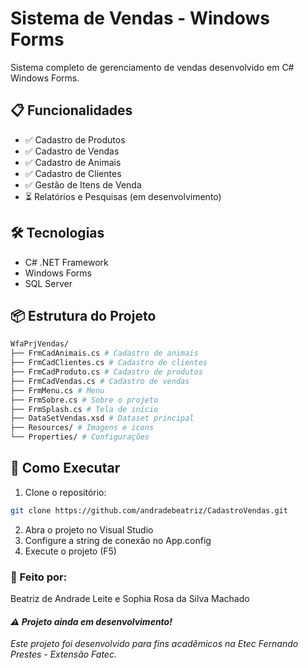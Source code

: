 # Sistema de Vendas - Windows Forms

Sistema completo de gerenciamento de vendas desenvolvido em C# Windows Forms.

## 📋 Funcionalidades

- ✅ Cadastro de Produtos
- ✅ Cadastro de Vendas
- ✅ Cadastro de Animais
- ✅ Cadastro de Clientes
- ✅ Gestão de Itens de Venda
- ⏳ Relatórios e Pesquisas (em desenvolvimento)

## 🛠️ Tecnologias

- C# .NET Framework
- Windows Forms
- SQL Server

## 📦 Estrutura do Projeto
```bash
WfaPrjVendas/
├── FrmCadAnimais.cs # Cadastro de animais
├── FrmCadClientes.cs # Cadastro de clientes
├── FrmCadProduto.cs # Cadastro de produtos
├── FrmCadVendas.cs # Cadastro de vendas
├── FrmMenu.cs # Menu
├── FrmSobre.cs # Sobre o projeto
├── FrmSplash.cs # Tela de início
├── DataSetVendas.xsd # Dataset principal
├── Resources/ # Imagens e icons
└── Properties/ # Configurações
```
## 🚀 Como Executar

1. Clone o repositório:
```bash
git clone https://github.com/andradebeatriz/CadastroVendas.git
```
2. Abra o projeto no Visual Studio
3. Configure a string de conexão no App.config
4. Execute o projeto (F5)

### 👥 Feito por:
Beatriz de Andrade Leite e Sophia Rosa da Silva Machado

#### *⚠️ Projeto ainda em desenvolvimento!*
*Este projeto foi desenvolvido para fins acadêmicos na Etec Fernando Prestes - Extensão Fatec.*
